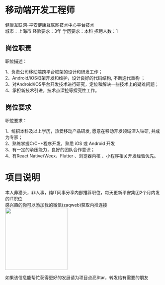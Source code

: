 # 移动端开发工程师
健康互联网-平安健康互联网技术中心平台技术  
城市：上海市 经验要求：3年 学历要求：本科  招聘人数：1

## 岗位职责
职位描述：   
   
1、负责公司移动端跨平台框架的设计和研发工作；   
2、Android/iOS框架开发和维护，设计良好的代码结构, 不断迭代重构 ；   
3、对Android/iOS平台开发技术进行研究，定位和解决一些技术上的疑难问题；   
4、承担新技术引进，技术点深挖等探究性工作。

## 岗位要求
职位要求：   
   
1、统招本科及以上学历，热爱移动产品研发, 愿意在移动开发领域深入钻研, 并成为专家；    
2、熟练掌握C/C++程序开发，熟悉 iOS 或 Android 开发   
3、有一定的承压能力，良好的团队合作意识；   
4、有React Native/Weex、Flutter 、浏览器内核 、小程序相关开发经验优先。

# 项目说明

本人非猎头，非人事，纯IT同事分享内部推荐职位，每天更新平安集团2个月内发的IT职位  
感兴趣的你可以添加我的微信(zaqweb)获取内推连接  
<img src="https://github.com/zaqweb/PA-IT-JOBS/blob/master/WechatICode.jpeg"  height="200" width="200">

如果该信息能帮忙获得更好的发展请为项目点亮Star，转发给有需要的朋友




